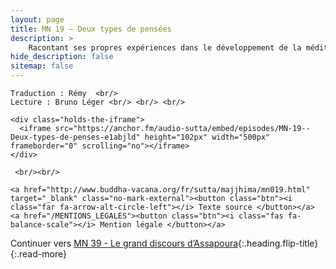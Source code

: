 ```yaml
---
layout: page
title: MN 19 — Deux types de pensées
description: > 
    Racontant ses propres expériences dans le développement de la méditation, le Bouddha explique comment comprendre les pensées nocives et inoffensives, et comment aller au-delà de la pensée complètement. (42&nbsp;min)
hide_description: false
sitemap: false
---
```



<div class="center">

    Traduction : Rémy  <br/>
    Lecture : Bruno Léger <br/> <br/> <br/>

    <div class="holds-the-iframe">
      <iframe src="https://anchor.fm/audio-sutta/embed/episodes/MN-19--Deux-types-de-penses-e1abjld" height="102px" width="500px" frameborder="0" scrolling="no"></iframe>
    </div>
   
     <br/><br/>

    <a href="http://www.buddha-vacana.org/fr/sutta/majjhima/mn019.html" target="_blank" class="no-mark-external"><button class="btn"><i class="far fa-arrow-alt-circle-left"></i> Texte source </button></a>
    <a href="/MENTIONS_LEGALES"><button class="btn"><i class="fas fa-balance-scale"></i> Mention légale </button></a>

</div>

Continuer vers [MN 39 - Le grand discours d’Assapoura](/MN39.md){:.heading.flip-title}
{:.read-more}
